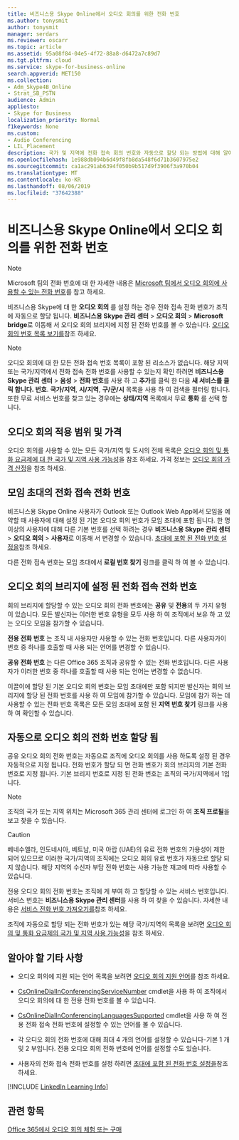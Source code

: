```yaml
---
title: 비즈니스용 Skype Online에서 오디오 회의를 위한 전화 번호
ms.author: tonysmit
author: tonysmit
manager: serdars
ms.reviewer: oscarr
ms.topic: article
ms.assetid: 95a08f84-04e5-4f72-88a8-d6472a7c89d7
ms.tgt.pltfrm: cloud
ms.service: skype-for-business-online
search.appverid: MET150
ms.collection:
- Adm_Skype4B_Online
- Strat_SB_PSTN
audience: Admin
appliesto:
- Skype for Business
localization_priority: Normal
f1keywords: None
ms.custom:
- Audio Conferencing
- LIL_Placement
description: 국가 및 지역에 전화 접속 회의 번호와 자동으로 할당 되는 방법에 대해 알아봅니다.
ms.openlocfilehash: 1e988db094b6d49f8fb8da548f6d71b3607975e2
ms.sourcegitcommit: ca1ac291ab6394f050b9b517d9f3906f3a970b04
ms.translationtype: MT
ms.contentlocale: ko-KR
ms.lasthandoff: 08/06/2019
ms.locfileid: "37642388"
---
```

# <a name="phone-numbers-for-audio-conferencing-in-skype-for-business-online"></a>비즈니스용 Skype Online에서 오디오 회의를 위한 전화 번호

> [!NOTE]
> Microsoft 팀의 전화 번호에 대 한 자세한 내용은 [Microsoft 팀에서 오디오 회의에 사용할 수 있는 전화 번호](/MicrosoftTeams/phone-numbers-for-audio-conferencing-in-teams)를 참고 하세요.

비즈니스용 Skype에 대 한 **오디오 회의** 를 설정 하는 경우 전화 접속 전화 번호가 조직에 자동으로 할당 됩니다. **비즈니스용 Skype 관리 센터** > **오디오 회의** > **Microsoft bridge**로 이동해 서 오디오 회의 브리지에 지정 된 전화 번호를 볼 수 있습니다. [오디오 회의 번호 목록 보기를](see-a-list-of-audio-conferencing-numbers.md)참조 하세요.
  
> [!NOTE]
> 오디오 회의에 대 한 모든 전화 접속 번호 목록이 포함 된 리소스가 없습니다. 해당 지역 또는 국가/지역에서 전화 접속 전화 번호를 사용할 수 있는지 확인 하려면 **비즈니스용 Skype 관리 센터** > **음성** > **전화 번호**를 사용 하 고 **추가**를 클릭 한 다음 **새 서비스를 클릭 합니다. 번호**. **국가/지역**, **시/지역**, **구/군/시** 목록을 사용 하 여 검색을 필터링 합니다. 또한 무료 서비스 번호를 찾고 있는 경우에는 **상태/지역** 목록에서 무료 **통화** 를 선택 합니다.
  
## <a name="audio-conferencing-coverage-and-pricing"></a>오디오 회의 적용 범위 및 가격

오디오 회의를 사용할 수 있는 모든 국가/지역 및 도시의 전체 목록은 [오디오 회의 및 통화 요금제에 대 한 국가 및 지역 사용 가능성](/microsoftteams/country-and-region-availability-for-audio-conferencing-and-calling-plans/country-and-region-availability-for-audio-conferencing-and-calling-plans)을 참조 하세요. 가격 정보는 [오디오 회의 가격 산정](https://products.office.com/en-us/skype-for-business/audio-conferencing#Requirements)을 참조 하세요.
  
## <a name="dial-in-phone-numbers-in-a-meeting-invite"></a>모임 초대의 전화 접속 전화 번호

비즈니스용 Skype Online 사용자가 Outlook 또는 Outlook Web App에서 모임을 예약할 때 사용자에 대해 설정 된 기본 오디오 회의 번호가 모임 초대에 포함 됩니다. 한 명 이상의 사용자에 대해 다른 기본 번호를 선택 하려는 경우 **비즈니스용 Skype 관리 센터** > **오디오 회의** > **사용자**로 이동해 서 변경할 수 있습니다. [초대에 포함 된 전화 번호 설정을](set-the-phone-numbers-included-on-invites.md)참조 하세요.
  
다른 전화 접속 번호는 모임 초대에서 **로컬 번호 찾기** 링크를 클릭 하 여 볼 수 있습니다.
  
## <a name="dial-in-phone-numbers-set-on-an-audio-conferencing-bridge"></a>오디오 회의 브리지에 설정 된 전화 접속 전화 번호

회의 브리지에 할당할 수 있는 오디오 회의 전화 번호에는 **공유** 및 **전용**의 두 가지 유형이 있습니다. 모든 발신자는 이러한 번호 유형을 모두 사용 하 여 조직에서 보유 하 고 있는 오디오 모임을 참가할 수 있습니다.
  
 **전용 전화 번호** 는 조직 내 사용자만 사용할 수 있는 전화 번호입니다. 다른 사용자가이 번호 중 하나를 호출할 때 사용 되는 언어를 변경할 수 있습니다.
  
 **공유 전화 번호** 는 다른 Office 365 조직과 공유할 수 있는 전화 번호입니다. 다른 사용자가 이러한 번호 중 하나를 호출할 때 사용 되는 언어는 변경할 수 없습니다.
  
이끌이에 할당 된 기본 오디오 회의 번호는 모임 초대에만 포함 되지만 발신자는 회의 브리지에 할당 된 전화 번호를 사용 하 여 모임에 참가할 수 있습니다. 모임에 참가 하는 데 사용할 수 있는 전화 번호 목록은 모든 모임 초대에 포함 된 **지역 번호 찾기** 링크를 사용 하 여 확인할 수 있습니다.
  
## <a name="automatically-assigned-audio-conferencing-phone-numbers"></a>자동으로 오디오 회의 전화 번호 할당 됨

공유 오디오 회의 전화 번호는 자동으로 조직에 오디오 회의를 사용 하도록 설정 된 경우 자동적으로 지정 됩니다. 전화 번호가 할당 되 면 전화 번호가 회의 브리지의 기본 전화 번호로 지정 됩니다. 기본 브리지 번호로 지정 된 전화 번호는 조직의 국가/지역에서 1입니다.
  
> [!NOTE]
> 조직의 국가 또는 지역 위치는 Microsoft 365 관리 센터에 로그인 하 여 **조직 프로필**을 보고 찾을 수 있습니다. 
  
> [!CAUTION]
> 베네수엘라, 인도네시아, 베트남, 미국 아랍 (UAE)의 유료 전화 번호의 가용성이 제한 되어 있으므로 이러한 국가/지역의 조직에는 오디오 회의 유료 번호가 자동으로 할당 되지 않습니다. 해당 지역의 수신자 부담 전화 번호는 사용 가능한 재고에 따라 사용할 수 있습니다. 
  
전용 오디오 회의 전화 번호는 조직에 게 부여 하 고 할당할 수 있는 서비스 번호입니다. 서비스 번호는 **비즈니스용 Skype 관리 센터**를 사용 하 여 찾을 수 있습니다. 자세한 내용은 [서비스 전화 번호 가져오기를](/microsoftteams/getting-service-phone-numbers)참조 하세요.
  
조직에 자동으로 할당 되는 전화 번호가 있는 해당 국가/지역의 목록을 보려면 [오디오 회의 및 통화 요금제의 국가 및 지역 사용 가능성](/microsoftteams/country-and-region-availability-for-audio-conferencing-and-calling-plans/country-and-region-availability-for-audio-conferencing-and-calling-plans)을 참조 하세요.
  
## <a name="what-else-should-you-know"></a>알아야 할 기타 사항

- 오디오 회의에 지원 되는 언어 목록을 보려면 [오디오 회의 지원 언어](/MicrosoftTeams/audio-conferencing-supported-languages)를 참조 하세요.
    
- [CsOnlineDialInConferencingServiceNumber](https://go.microsoft.com/fwlink/?LinkId=617691) cmdlet을 사용 하 여 조직에서 오디오 회의에 대 한 전용 전화 번호를 볼 수 있습니다.
    
- [CsOnlineDialInConferencingLanguagesSupported](https://go.microsoft.com/fwlink/?LinkId=617684) cmdlet을 사용 하 여 전용 전화 접속 전화 번호에 설정할 수 있는 언어를 볼 수 있습니다.
    
- 각 오디오 회의 전화 번호에 대해 최대 4 개의 언어를 설정할 수 있습니다-기본 1 개 및 2 부입니다. 전용 오디오 회의 전화 번호에 언어를 설정할 수도 있습니다.
    
- 사용자의 전화 접속 전화 번호를 설정 하려면 [초대에 포함 된 전화 번호 설정을](set-the-phone-numbers-included-on-invites.md)참조 하세요.
    
[!INCLUDE [LinkedIn Learning Info](../../common/office/linkedin-learning-info.md)]
   
## <a name="related-topics"></a>관련 항목

[Office 365에서 오디오 회의 체험 또는 구매](../audio-conferencing-in-office-365/try-or-purchase-audio-conferencing-in-office-365.md)
